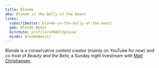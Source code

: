 ```yaml
---
title: Blonde
aka: Blonde in the Belly of the Beast
links:
  subscribestar: blonde-in-the-belly-of-the-beast
  gab: Blonde_Beast
  bitchute: profile/oVBA2s2p1oua/
  minds: BlondeBeast/
---
```


Blonde is a conservative content creator (mainly on YouTube for now) and
co-host of _Beauty and the Beta_, a Sunday night livestream with [Matt
Christiansen](/profiles/matt-christiansen/).
